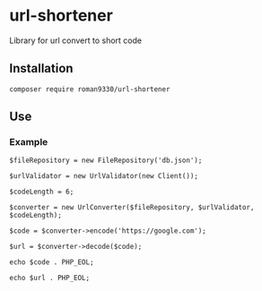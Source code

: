 # url-shortener
Library for url convert to short code

## Installation

```console
composer require roman9330/url-shortener
```


## Use
### Example

```console
$fileRepository = new FileRepository('db.json');

$urlValidator = new UrlValidator(new Client());

$codeLength = 6;

$converter = new UrlConverter($fileRepository, $urlValidator, $codeLength);

$code = $converter->encode('https://google.com');

$url = $converter->decode($code);

echo $code . PHP_EOL;

echo $url . PHP_EOL;
```
